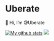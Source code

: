 # Uberate

 👋 Hi, I’m @Uberate

[![My github stats](https://github-readme-stats.vercel.app/api?username=uberate&locale=cn&theme=ayu-mirage)](https://github-readme-stats.vercel.app/api?username=uberate&locale=cn&theme=ayu-mirage)
![](https://github-readme-stats.vercel.app/api/top-langs/?username=uberate&show_icons=true&layout=compact&theme=vue&hide_border=true&hide=html,css)
